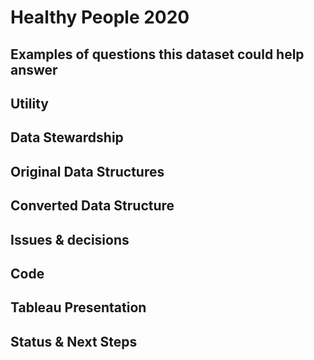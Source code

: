 # Healthy People 2020


## Examples of questions this dataset could help answer


## Utility


## Data Stewardship  


## Original Data Structures


## Converted Data Structure

## Issues & decisions


## Code


## Tableau Presentation


## Status & Next Steps

